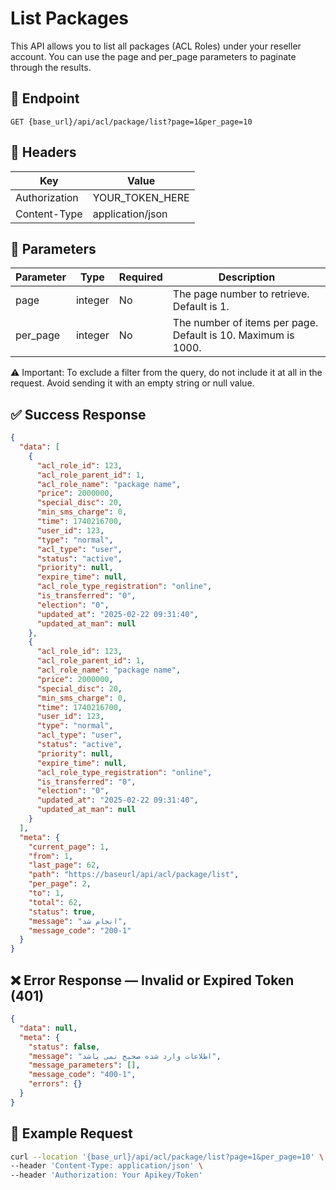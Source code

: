 # List Packages
This API allows you to list all packages (ACL Roles) under your reseller account. You can use the page and per_page parameters to paginate through the results.

## 📍 Endpoint

```
GET {base_url}/api/acl/package/list?page=1&per_page=10
```

## 🧾 Headers

| Key | Value |
| --- | ----- |
| Authorization | YOUR_TOKEN_HERE |
| Content-Type | application/json |

## 📝 Parameters

| Parameter | Type    | Required | Description                                                   |
| --------- |---------| -------- |---------------------------------------------------------------|
| page      | integer | No       | The page number to retrieve. Default is 1.                    |
| per_page  | integer | No       | The number of items per page. Default is 10. Maximum is 1000. |

⚠️ Important: To exclude a filter from the query, do not include it at all in the request. Avoid sending it with an empty string or null value.

## ✅ Success Response

```json
{
  "data": [
    {
      "acl_role_id": 123,
      "acl_role_parent_id": 1,
      "acl_role_name": "package name",
      "price": 2000000,
      "special_disc": 20,
      "min_sms_charge": 0,
      "time": 1740216700,
      "user_id": 123,
      "type": "normal",
      "acl_type": "user",
      "status": "active",
      "priority": null,
      "expire_time": null,
      "acl_role_type_registration": "online",
      "is_transferred": "0",
      "election": "0",
      "updated_at": "2025-02-22 09:31:40",
      "updated_at_man": null
    },
    {
      "acl_role_id": 123,
      "acl_role_parent_id": 1,
      "acl_role_name": "package name",
      "price": 2000000,
      "special_disc": 20,
      "min_sms_charge": 0,
      "time": 1740216700,
      "user_id": 123,
      "type": "normal",
      "acl_type": "user",
      "status": "active",
      "priority": null,
      "expire_time": null,
      "acl_role_type_registration": "online",
      "is_transferred": "0",
      "election": "0",
      "updated_at": "2025-02-22 09:31:40",
      "updated_at_man": null
    }
  ],
  "meta": {
    "current_page": 1,
    "from": 1,
    "last_page": 62,
    "path": "https://baseurl/api/acl/package/list",
    "per_page": 2,
    "to": 1,
    "total": 62,
    "status": true,
    "message": "انجام شد",
    "message_code": "200-1"
  }
}
```

## ❌ Error Response — Invalid or Expired Token (401)

```json
{
  "data": null,
  "meta": {
    "status": false,
    "message": "اطلاعات وارد شده صحیح نمی باشد",
    "message_parameters": [],
    "message_code": "400-1",
    "errors": {}
  }
}
```



## 🧪 Example Request

```bash
curl --location '{base_url}/api/acl/package/list?page=1&per_page=10' \
--header 'Content-Type: application/json' \
--header 'Authorization: Your Apikey/Token' 
```
